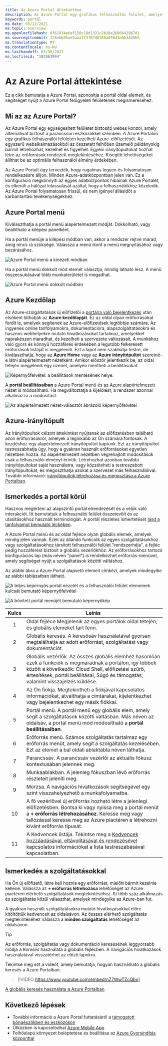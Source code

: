 ```yaml
---
title: Az Azure Portal áttekintése
description: Az Azure Portal egy grafikus felhasználói felület, amelyet az Azure-szolgáltatások kezeléséhez használhat. Megtudhatja, hogyan navigálhat és kereshet erőforrásokat a Azure Portalban.
keywords: portál
ms.date: 03/12/2021
ms.topic: overview
ms.openlocfilehash: 8f61934e6af150c18d1331c2b28e2686641967d1
ms.sourcegitcommit: f28ebb95ae9aaaff3f87d8388a09b41e0b3445b5
ms.translationtype: MT
ms.contentlocale: hu-HU
ms.lasthandoff: 03/30/2021
ms.locfileid: "103563994"
---
```

# <a name="azure-portal-overview"></a>Az Azure Portal áttekintése

Ez a cikk bemutatja a Azure Portal, azonosítja a portál oldal elemeit, és segítséget nyújt a Azure Portal felügyeleti felületének megismeréséhez.

## <a name="what-is-the-azure-portal"></a>Mi az az Azure Portal?

Az Azure Portal egy egységesített felületet biztosító webes konzol, amely alternatívát biztosít a parancssori eszközökkel szemben. A Azure Portalon egy grafikus felhasználói felületen kezelheti Azure-előfizetését. Az egyszerű webalkalmazásokból az összetett felhőben üzemelő példányokig bármit létrehozhat, kezelhet és figyelhet. Egyéni irányítópultokat hozhat létre az erőforrások rendezett megtekintéséhez. Kisegítő lehetőségeket állíthat be az optimális felhasználói élmény érdekében.

Az Azure Portalt úgy tervezték, hogy rugalmas legyen és folyamatosan rendelkezésre álljon. Minden Azure-adatközpontban jelen van. Ez a konfiguráció megkönnyíti az egyes adatközpontok hibáinak Azure Portalét, és elkerüli a hálózat lelassulását azáltal, hogy a felhasználókhoz közeledik. Az Azure Portal folyamatosan frissül, és nem igényel állásidőt a karbantartási tevékenységekhez.

## <a name="azure-portal-menu"></a>Azure Portal menü

Kiválaszthatja a portál menü alapértelmezett módját. Dokkolható, vagy beállítható a kilépési panelként.

Ha a portál menüje a kilépési módban van, akkor a rendszer rejtve marad, amíg nincs rá szüksége. Válassza a menü ikont a menü megnyitásához vagy bezárásához.

![Azure Portal menü a kinézeti módban](./media/azure-portal-overview/azure-portal-overview-portal-menu-flyout.png)

Ha a portál menü dokkolt mód elemét választja, mindig látható lesz. A menü összecsukásával több munkaterületet is megadhat.

![Azure Portal menü dokkolt módban](./media/azure-portal-overview/azure-portal-overview-portal-menu-expandcollapse.png)

## <a name="azure-home"></a>Azure Kezdőlap

Az Azure-szolgáltatások új előfizetői a [portálra való bejelentkezés](https://portal.azure.com) után elsőként láthatják az **Azure kezdőlapját**. Ez az oldal olyan erőforrásokat fordít le, amelyek segítenek az Azure-előfizetések legtöbbje számára. Az ingyenes online tanfolyamokra, dokumentációra, alapszolgáltatásokra és hasznos webhelyekre mutató hivatkozásokat tartalmaz, amelyekkel naprakészen maradhat, és kezelheti a szervezete változásait. A munkához való gyors és könnyű hozzáférés érdekében a legutóbb felkeresett erőforrások listáját is megjeleníti. Ezt a lapot nem szabhatja testre, de kiválaszthatja, hogy az **Azure Home** vagy az **Azure irányítópultot** szeretné-e látni alapértelmezett nézetként. Amikor először jelentkezik be, az oldal tetején megjelenik egy üzenet, amelyen mentheti a beállításokat.

![Képernyőfelvétel: a beállítások mentésének helye.](./media/azure-portal-overview/azure-portal-default-view.png)

A **portál beállításaiban** a Azure Portal menü és az Azure alapértelmezett nézet is módosítható. Ha megváltoztatja a kijelölést, a rendszer azonnal alkalmazza a módosítást.

![Az alapértelmezett nézet-választót ábrázoló képernyőfelvétel](./media/azure-portal-overview/azure-portal-overview-portal-settings-menu-home.png)

## <a name="azure-dashboard"></a>Azure-irányítópult

Az irányítópultok célzott áttekintést nyújtanak az előfizetésben található azon erőforrásokról, amelyek a leginkább az Ön számára fontosak. A kezdéshez egy alapértelmezett irányítópultot kaptunk. Ezt az irányítópultot testreszabhatja úgy, hogy a gyakran használt erőforrásokat egyetlen nézetben hozza. Az alapértelmezett nézetben végrehajtott módosítások csak a felhasználói élményt érintik. Létrehozhat azonban további irányítópultokat saját használatra, vagy közzéteheti a testreszabott irányítópultokat, és megoszthatja azokat a szervezet más felhasználóival. További információ: [irányítópultok létrehozása és megosztása a Azure Portalban](../azure-portal/azure-portal-dashboards.md).

## <a name="getting-around-the-portal"></a>Ismerkedés a portál körül

Hasznos megérteni az alapszintű portál elrendezését és a velük való interakciót. Itt bemutatjuk a felhasználói felület összetevőit és az utasításokhoz használt terminológiát. A portál részletes ismertetését [lásd a tanfolyamot bemutató leckében](/learn/modules/tour-azure-portal/3-navigate-the-portal).

A Azure Portal menü és az oldal fejléce olyan globális elemek, amelyek mindig jelen vannak. Ezek az állandó funkciók az egyes szolgáltatásokhoz vagy szolgáltatásokhoz társított felhasználói felület "rendszerhéja", a fejléc pedig hozzáférést biztosít a globális vezérlőkhöz. Az erőforrásokhoz tartozó konfigurációs lap (más néven "panel") is rendelkezhet erőforrás-menüvel, amely segítséget nyújt a szolgáltatások közötti váltáshoz.

Az alábbi ábra a Azure Portal alapvető elemeit címkézi, amelyek mindegyike az alábbi táblázatban látható.

![A teljes képernyős portál nézetét és a felhasználói felület elemeinek kulcsát bemutató képernyőfelvétel](./media/azure-portal-overview/azure-portal-overview-portal-callouts.png)

![A bővített portál menüjét bemutató képernyőkép](./media/azure-portal-overview/azure-portal-overview-portal-menu-callouts.png)

|Kulcs|Leírás
|:---:|---|
|1|Oldal fejléce Megjelenik az egyes portálok oldal tetején, és globális elemeket tart fenn.|
|2| Globális keresés. A keresősáv használatával gyorsan megtalálhatja az adott erőforrást, szolgáltatást vagy dokumentációt.|
|3|Globális vezérlők. Az összes globális elemhez hasonlóan ezek a funkciók is megmaradnak a portálon, így többek között a következők: Cloud Shell, előfizetési szűrő, értesítések, portál beállításai, Súgó és támogatás, valamint visszajelzés küldése.|
|4|Az Ön fiókja. Megtekintheti a fiókjával kapcsolatos információkat, átválthatja a címtárakat, kijelentkezhet vagy bejelentkezhet egy másik fiókkal.|
|5|Portál menü. A portál menü egy globális elem, amely segít a szolgáltatások közötti váltásban. Más néven az oldalsáv, a portál menü mód módosítható a **portál beállításaiban**.|
|6|Erőforrás menü. Számos szolgáltatás tartalmaz egy erőforrás menüt, amely segít a szolgáltatás kezelésében. Ezt az elemet a bal oldali ablaktábla néven láthatja.|
|7|Parancssáv. A parancssáv vezérlői az aktuális fókusz kontextusában jelennek meg.|
|8|Munkaablakban.  A jelenleg fókuszban lévő erőforrás részleteit jeleníti meg.|
|9|Morzsa. A navigációs hivatkozások segítségével egy szint visszahelyezhető a munkafolyamatba.|
|10|A fő vezérlővel új erőforrás hozható létre a jelenlegi előfizetésben. Bontsa ki vagy nyissa meg a portál menüt a **+ erőforrás létrehozásához**. Keresse meg vagy tallózással keresse meg az Azure piactéren a létrehozni kívánt erőforrás típusát.|
|11|A Kedvencek listája. Tekintse meg a [Kedvencek hozzáadásával, eltávolításával és rendezésével](../azure-portal/azure-portal-add-remove-sort-favorites.md) kapcsolatos információkat a lista testreszabásával kapcsolatban.|

## <a name="get-started-with-services"></a>Ismerkedés a szolgáltatásokkal

Ha Ön új előfizető, létre kell hoznia egy erőforrást, mielőtt bármit kezelnie kellene. Válassza az **+ erőforrás létrehozása** lehetőséget az Azure piactéren elérhető szolgáltatások megtekintéséhez. Itt több száz alkalmazás és szolgáltatás közül választhat, amelyek mindegyike az Azure-ban fut.

A gyakran használt szolgáltatásokra mutató hivatkozásokkal előre kitöltöttük kedvenceit az oldalsávon.  Az összes elérhető szolgáltatás megtekintéséhez válassza a **minden szolgáltatás** lehetőséget az oldalsávon.

> [!TIP]
> Az erőforrás, szolgáltatás vagy dokumentáció keresésének leggyorsabb módja a *Keresés* használata a globális fejlécben. A navigációs hivatkozások használatával visszatérhet az előző lapokra.
>
Tekintse meg ezt a videót, amely bemutatja, hogyan használható a globális keresés a Azure Portalban.


> [!VIDEO https://www.youtube.com/embed/nZ7WwTZcQbo]

[A globális keresés használata a Azure Portalban](https://www.youtube.com/watch?v=nZ7WwTZcQbo)

## <a name="next-steps"></a>Következő lépések

* További információ a Azure Portal futtatásáról a [támogatott böngészőkben és eszközökön](../azure-portal/azure-portal-supported-browsers-devices.md)
* Útközben is kapcsolódhat [Azure Mobile App](https://azure.microsoft.com/features/azure-portal/mobile-app/)
* Felhőalapú környezet beléptetése és beállítása az [Azure Gyorsindítás központtal](../azure-portal/azure-portal-quickstart-center.md)
